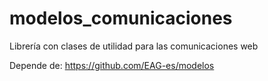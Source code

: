 # modelos_comunicaciones
Librería con clases de utilidad para las comunicaciones web

Depende de:
https://github.com/EAG-es/modelos
